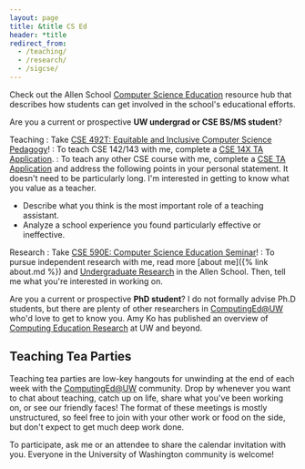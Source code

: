 ```yaml
---
layout: page
title: &title CS Ed
header: *title
redirect_from:
  - /teaching/
  - /research/
  - /sigcse/
---
```


Check out the Allen School [Computer Science Education](https://www.cs.washington.edu/academics/ugrad/current-students/career/cs-teaching) resource hub that describes how students can get involved in the school's educational efforts.

Are you a current or prospective **UW undergrad or CSE BS/MS student**?

Teaching
: Take [CSE 492T: Equitable and Inclusive Computer Science Pedagogy](https://courses.cs.washington.edu/courses/cse492t/)!
: To teach CSE 142/143 with me, complete a [CSE 14X TA Application](http://courses.cs.washington.edu/courses/cse14x/ta/).
: To teach any other CSE course with me, complete a [CSE TA Application](https://ta.cs.washington.edu/apply/) and address the following points in your personal statement. It doesn't need to be particularly long. I'm interested in getting to know what you value as a teacher.
  - Describe what you think is the most important role of a teaching assistant.
  - Analyze a school experience you found particularly effective or ineffective.

Research
: Take [CSE 590E: Computer Science Education Seminar](https://courses.cs.washington.edu/courses/cse590e/)!
: To pursue independent research with me, read more [about me]({% link about.md %}) and [Undergraduate Research](https://www.cs.washington.edu/academics/ugrad/enrichment/research) in the Allen School. Then, tell me what you're interested in working on.

Are you a current or prospective **PhD student**? I do not formally advise Ph.D students, but there are plenty of other researchers in [ComputingEd@UW](https://computinged.uw.edu/) who'd love to get to know you. Amy Ko has published an overview of [Computing Education Research](https://faculty.washington.edu/ajko/cer) at UW and beyond.

## Teaching Tea Parties

Teaching tea parties are low-key hangouts for unwinding at the end of each week with the [ComputingEd@UW](https://computinged.uw.edu/) community. Drop by whenever you want to chat about teaching, catch up on life, share what you've been working on, or see our friendly faces! The format of these meetings is mostly unstructured, so feel free to join with your other work or food on the side, but don't expect to get much deep work done.

To participate, ask me or an attendee to share the calendar invitation with you. Everyone in the University of Washington community is welcome!
